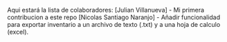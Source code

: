 Aqui estará la lista de colaboradores:
[Julian Villanueva] - Mi primera contribucion a este repo
[Nicolas Santiago Naranjo] - Añadir funcionalidad para exportar inventario a un archivo de texto (.txt) y a una hoja de calculo (excel). 